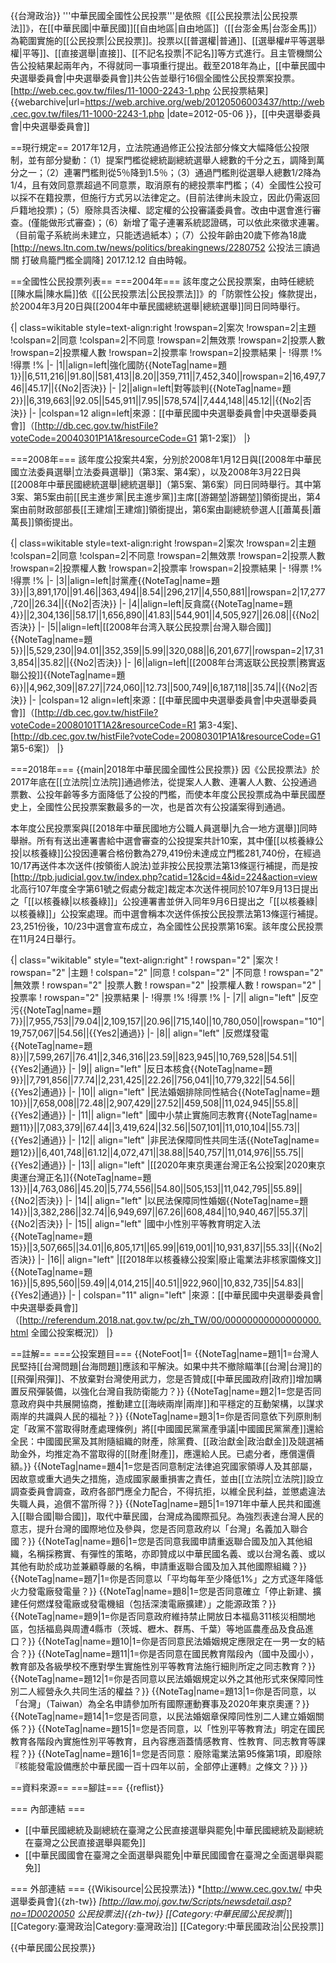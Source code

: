 {{台灣政治}}
'''中華民國全國性公民投票'''是依照《[[公民投票法|公民投票法]]》，在[[中華民國|中華民國]][[自由地區|自由地區]]（[[台澎金馬|台澎金馬]]）為範圍實施的[[公民投票|公民投票]]。投票以[[普選權|普通]]、[[選舉權#平等選舉權|平等]]、[[直接選舉|直接]]、[[不記名投票|不記名]]等方式進行。且主管機關公告公投結果起兩年內，不得就同一事項重行提出。截至2018年為止，[[中華民國中央選舉委員會|中央選舉委員會]]共公告並舉行16個全國性公民投票案投票。<ref>[http://web.cec.gov.tw/files/11-1000-2243-1.php 公民投票結果] {{webarchive|url=https://web.archive.org/web/20120506003437/http://web.cec.gov.tw/files/11-1000-2243-1.php |date=2012-05-06 }}，[[中央選舉委員會|中央選舉委員會]]</ref>

==現行規定==
2017年12月，立法院通過修正公投法部分條文大幅降低公投限制，並有部分變動：（1）提案門檻從總統副總統選舉人總數的千分之五，調降到萬分之一；（2）連署門檻則從5％降到1.5％；（3）通過門檻則從選舉人總數1/2降為1/4，且有效同意票超過不同意票，取消原有的總投票率門檻；（4）全國性公投可以採不在籍投票，但施行方式另以法律定之。(目前法律尚未設立，因此仍需返回戶籍地投票)；（5）廢除具否決權、認定權的公投審議委員會。改由中選會進行審查。(僅能做形式審查)；（6）新增了電子連署系統認證碼，可以依此來徵求連署。（目前電子系統尚未建立，只能透過紙本）；（7）公投年齡由20歲下修為18歲<ref>[http://news.ltn.com.tw/news/politics/breakingnews/2280752 公投法三讀過關 打破鳥籠門檻全調降] 2017.12.12 自由時報</ref>。

==全國性公民投票列表==
===2004年===
該年度之公民投票案，由時任總統[[陳水扁|陳水扁]]依《[[公民投票法|公民投票法]]》的「防禦性公投」條款提出，於2004年3月20日與[[2004年中華民國總統選舉|總統選舉]]同日同時舉行。

{| class=wikitable style=text-align:right
!rowspan=2|案次
!rowspan=2|主題
!colspan=2|同意
!colspan=2|不同意
!rowspan=2|無效票
!rowspan=2|投票人數
!rowspan=2|投票權人數
!rowspan=2|投票率
!rowspan=2|投票結果
|-
!得票
!%
!得票
!%
|-
|1||align=left|強化國防{{NoteTag|name=題1}}||6,511,216||91.80||581,413||8.20||359,711||7,452,340||rowspan=2|16,497,746||45.17||{{No2|否決}}
|-
|2||align=left|對等談判{{NoteTag|name=題2}}||6,319,663||92.05||545,911||7.95||578,574||7,444,148||45.12||{{No2|否決}}
|-
|colspan=12 align=left|來源：[[中華民國中央選舉委員會|中央選舉委員會]]（[http://db.cec.gov.tw/histFile?voteCode=20040301P1A1&resourceCode=G1 第1-2案]） 
|}

===2008年===
該年度公投案共4案，分別於2008年1月12日與[[2008年中華民國立法委員選舉|立法委員選舉]]（第3案、第4案），以及2008年3月22日與[[2008年中華民國總統選舉|總統選舉]]（第5案、第6案）同日同時舉行。其中第3案、第5案由前[[民主進步黨|民主進步黨]]主席[[游錫堃|游錫堃]]領銜提出，第4案由前財政部部長[[王建煊|王建煊]]領銜提出，第6案由副總統參選人[[蕭萬長|蕭萬長]]領銜提出。

{| class=wikitable style=text-align:right
!rowspan=2|案次
!rowspan=2|主題
!colspan=2|同意
!colspan=2|不同意
!rowspan=2|無效票
!rowspan=2|投票人數
!rowspan=2|投票權人數
!rowspan=2|投票率
!rowspan=2|投票結果
|-
!得票
!%
!得票
!%
|-
|3||align=left|討黨產{{NoteTag|name=題3}}||3,891,170||91.46||363,494||8.54||296,217||4,550,881||rowspan=2|17,277,720||26.34||{{No2|否決}}
|-
|4||align=left|反貪腐{{NoteTag|name=題4}}||2,304,136||58.17||1,656,890||41.83||544,901||4,505,927||26.08||{{No2|否決}}
|-
|5||align=left|[[2008年台湾入联公民投票|台灣入聯合國]]{{NoteTag|name=題5}}||5,529,230||94.01||352,359||5.99||320,088||6,201,677||rowspan=2|17,313,854||35.82||{{No2|否決}}
|-
|6||align=left|[[2008年台湾返联公民投票|務實返聯公投]]{{NoteTag|name=題6}}||4,962,309||87.27||724,060||12.73||500,749||6,187,118||35.74||{{No2|否決}}
|-
|colspan=12 align=left|來源：[[中華民國中央選舉委員會|中央選舉委員會]]（[http://db.cec.gov.tw/histFile?voteCode=20080101T1A2&resourceCode=R1 第3-4案]、[http://db.cec.gov.tw/histFile?voteCode=20080301P1A1&resourceCode=G1 第5-6案]）
|}

===2018年===
{{main|2018年中華民國全國性公民投票}}
因《公民投票法》於2017年底在[[立法院|立法院]]通過修法，從提案人人數、連署人人數、公投通過票數、公投年齡等多方面降低了公投的門檻，而使本年度公民投票成為中華民國歷史上，全國性公民投票案數最多的一次，也是首次有公投議案得到通過。

本年度公民投票案與[[2018年中華民國地方公職人員選舉|九合一地方選舉]]同時舉辦。所有有送出連署書給中選會審查的公投提案共計10案，其中僅[[以核養綠公投|以核養綠]]公投因連署合格份數為279,419份未達成立門檻281,740份，在經過10/17再送件<ref>本次送件(按領銜人說法)並非按公民投票法第13條逕行補提，而是按[http://tpb.judicial.gov.tw/index.php?catid=12&cid=4&id=224&action=view 北高行107年度全字第61號之假處分裁定]裁定本次送件視同於107年9月13日提出之「[[以核養綠|以核養綠]]」公投連署書並併入同年9月6日提出之「[[以核養綠|以核養綠]]」公投案處理。而中選會稱本次送件係按公民投票法第13條逕行補提。</ref> 23,251份後，10/23中選會宣布成立，為全國性公民投票第16案。該年度公民投票在11月24日舉行。

{| class="wikitable" style="text-align:right"
! rowspan="2" |案次
! rowspan="2" |主題
! colspan="2" |同意
! colspan="2" |不同意
! rowspan="2" |無效票
! rowspan="2" |投票人數
! rowspan="2" |投票權人數
! rowspan="2" |投票率
! rowspan="2" |投票結果
|-
!得票
!%
!得票
!%
|-
|7|| align="left" |反空污{{NoteTag|name=題7}}||7,955,753||79.04||2,109,157||20.96||715,140||10,780,050||rowspan="10"|19,757,067||54.56||{{Yes2|通過}}
|-
|8|| align="left" |反燃煤發電{{NoteTag|name=題8}}||7,599,267||76.41||2,346,316||23.59||823,945||10,769,528||54.51||{{Yes2|通過}}
|-
|9|| align="left" |反日本核食{{NoteTag|name=題9}}||7,791,856||77.74||2,231,425||22.26||756,041||10,779,322||54.56||{{Yes2|通過}}
|-
|10|| align="left" |民法婚姻排除同性結合{{NoteTag|name=題10}}||7,658,008||72.48||2,907,429||27.52||459,508||11,024,945||55.8||{{Yes2|通過}}
|-
|11|| align="left" |國中小禁止實施同志教育{{NoteTag|name=題11}}||7,083,379||67.44||3,419,624||32.56||507,101||11,010,104||55.73||{{Yes2|通過}}
|-
|12|| align="left" |非民法保障同性共同生活{{NoteTag|name=題12}}||6,401,748||61.12||4,072,471||38.88||540,757||11,014,976||55.75||{{Yes2|通過}}
|-
|13|| align="left" |[[2020年東京奧運台灣正名公投案|2020東京奧運台灣正名]]{{NoteTag|name=題13}}||4,763,086||45.20||5,774,556||54.80||505,153||11,042,795||55.89||{{No2|否決}}
|-
|14|| align="left" |以民法保障同性婚姻{{NoteTag|name=題14}}||3,382,286||32.74||6,949,697||67.26||608,484||10,940,467||55.37||{{No2|否決}}
|-
|15|| align="left" |國中小性別平等教育明定入法{{NoteTag|name=題15}}||3,507,665||34.01||6,805,171||65.99||619,001||10,931,837||55.33||{{No2|否決}}
|-
|16|| align="left" |[[2018年以核養綠公投案|廢止電業法非核家園條文]]{{NoteTag|name=題16}}||5,895,560||59.49||4,014,215||40.51||922,960||10,832,735||54.83||{{Yes2|通過}}
|-
| colspan="11" align="left" |來源：[[中華民國中央選舉委員會|中央選舉委員會]]（[http://referendum.2018.nat.gov.tw/pc/zh_TW/00/00000000000000000.html 全國公投案概況]）
|}

==註解==
===公投案題目===
{{NoteFoot|1=
{{NoteTag|name=題1|1=台灣人民堅持[[台灣問題|台海問題]]應該和平解決。如果中共不撤除瞄準[[台灣|台灣]]的[[飛彈|飛彈]]、不放棄對台灣使用武力，您是否贊成[[中華民國政府|政府]]增加購置反飛彈裝備，以強化台灣自我防衛能力？}}
{{NoteTag|name=題2|1=您是否同意政府與中共展開協商，推動建立[[海峽兩岸|兩岸]]和平穩定的互動架構，以謀求兩岸的共識與人民的福祉？}}
{{NoteTag|name=題3|1=你是否同意依下列原則制定「政黨不當取得財產處理條例」將[[中國國民黨黨產爭議|中國國民黨黨產]]還給全民：中國國民黨及其附隨組織的財產，除黨費、[[政治獻金|政治獻金]]及競選補助金外，均推定為不當取得的[[財產|財產]]，應還給人民。已處分者，應償還價額。}}
{{NoteTag|name=題4|1=您是否同意制定法律追究國家領導人及其部屬，因故意或重大過失之措施，造成國家嚴重損害之責任，並由[[立法院|立法院]]設立調查委員會調查，政府各部門應全力配合，不得抗拒，以維全民利益，並懲處違法失職人員，追償不當所得？}}
{{NoteTag|name=題5|1=1971年中華人民共和國進入[[聯合國|聯合國]]，取代中華民國，台灣成為國際孤兒。為強烈表達台灣人民的意志，提升台灣的國際地位及參與，您是否同意政府以「台灣」名義加入聯合國？}}
{{NoteTag|name=題6|1=您是否同意我國申請重返聯合國及加入其他組織，名稱採務實、有彈性的策略，亦即贊成以中華民國名義、或以台灣名義、或以其他有助於成功並兼顧尊嚴的名稱，申請重返聯合國及加入其他國際組織？}}
{{NoteTag|name=題7|1=你是否同意以「平均每年至少降低1%」之方式逐年降低火力發電廠發電量？}}
{{NoteTag|name=題8|1=您是否同意確立「停止新建、擴建任何燃煤發電廠或發電機組（包括深澳電廠擴建）」之能源政策？}}
{{NoteTag|name=題9|1=你是否同意政府維持禁止開放日本福島311核災相關地區，包括福島與周遭4縣市（茨城、櫪木、群馬、千葉）等地區農產品及食品進口？}}
{{NoteTag|name=題10|1=你是否同意民法婚姻規定應限定在一男一女的結合？}}
{{NoteTag|name=題11|1=你是否同意在國民教育階段內（國中及國小），教育部及各級學校不應對學生實施性別平等教育法施行細則所定之同志教育？}}
{{NoteTag|name=題12|1=你是否同意以民法婚姻規定以外之其他形式來保障同性別二人經營永久共同生活的權益？}}
{{NoteTag|name=題13|1=你是否同意，以「台灣」（Taiwan）為全名申請參加所有國際運動賽事及2020年東京奧運？}}
{{NoteTag|name=題14|1=您是否同意，以民法婚姻章保障同性別二人建立婚姻關係？}}
{{NoteTag|name=題15|1=您是否同意，以「性別平等教育法」明定在國民教育各階段內實施性別平等教育，且內容應涵蓋情感教育、性教育、同志教育等課程？}}
{{NoteTag|name=題16|1=您是否同意：廢除電業法第95條第1項，即廢除『核能發電設備應於中華民國一百十四年以前，全部停止運轉』之條文？}}
}}

==資料來源==
===腳註===
{{reflist}}

=== 內部連結 ===
* [[中華民國總統及副總統在臺灣之公民直接選舉與罷免|中華民國總統及副總統在臺灣之公民直接選舉與罷免]]
* [[中華民國國會在臺灣之全面選舉與罷免|中華民國國會在臺灣之全面選舉與罷免]]

=== 外部連結 ===
{{Wikisource|公民投票法}}
*[http://www.cec.gov.tw/ 中央選舉委員會]{{zh-tw}}
*[http://law.moj.gov.tw/Scripts/newsdetail.asp?no=1D0020050 公民投票法]{{zh-tw}}
[[Category:中華民國公民投票|*]]
[[Category:臺灣政治|Category:臺灣政治]]
[[Category:中華民國政治|公民投票]]

{{中華民國公民投票}}